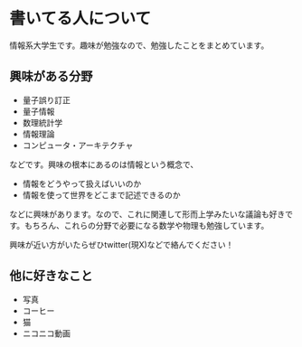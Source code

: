 # 書いてる人について

情報系大学生です。趣味が勉強なので、勉強したことをまとめています。

## 興味がある分野

- 量子誤り訂正
- 量子情報
- 数理統計学
- 情報理論
- コンピュータ・アーキテクチャ

などです。興味の根本にあるのは情報という概念で、

- 情報をどうやって扱えばいいのか
- 情報を使って世界をどこまで記述できるのか

などに興味があります。なので、これに関連して形而上学みたいな議論も好きです。もちろん、これらの分野で必要になる数学や物理も勉強しています。

興味が近い方がいたらぜひtwitter(現X)などで絡んでください！

## 他に好きなこと

- 写真
- コーヒー
- 猫
- ニコニコ動画
